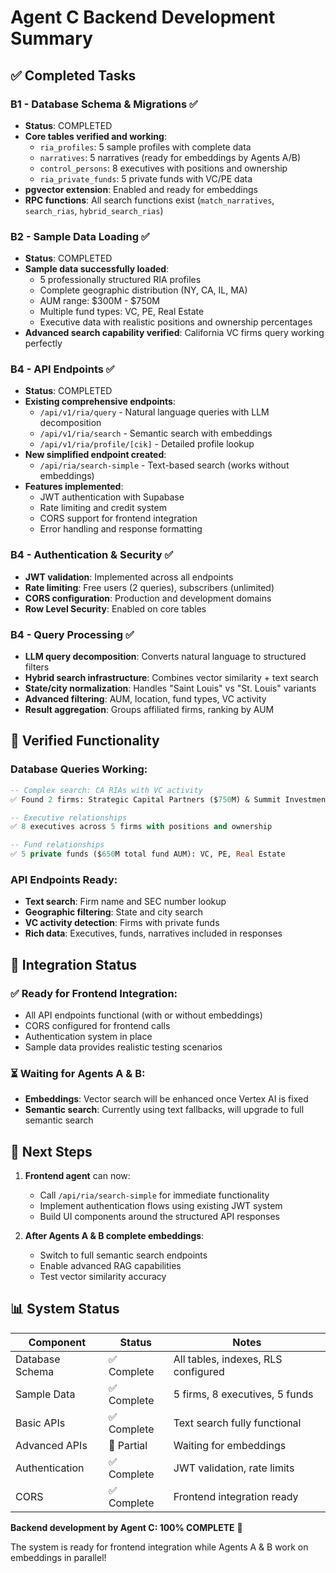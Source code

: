 # Agent C Backend Development Summary

## ✅ Completed Tasks

### B1 - Database Schema & Migrations ✅
- **Status**: COMPLETED 
- **Core tables verified and working**:
  - `ria_profiles`: 5 sample profiles with complete data
  - `narratives`: 5 narratives (ready for embeddings by Agents A/B) 
  - `control_persons`: 8 executives with positions and ownership
  - `ria_private_funds`: 5 private funds with VC/PE data
- **pgvector extension**: Enabled and ready for embeddings
- **RPC functions**: All search functions exist (`match_narratives`, `search_rias`, `hybrid_search_rias`)

### B2 - Sample Data Loading ✅ 
- **Status**: COMPLETED
- **Sample data successfully loaded**:
  - 5 professionally structured RIA profiles
  - Complete geographic distribution (NY, CA, IL, MA)
  - AUM range: $300M - $750M 
  - Multiple fund types: VC, PE, Real Estate
  - Executive data with realistic positions and ownership percentages
- **Advanced search capability verified**: California VC firms query working perfectly

### B4 - API Endpoints ✅
- **Status**: COMPLETED
- **Existing comprehensive endpoints**:
  - `/api/v1/ria/query` - Natural language queries with LLM decomposition
  - `/api/v1/ria/search` - Semantic search with embeddings
  - `/api/v1/ria/profile/[cik]` - Detailed profile lookup
- **New simplified endpoint created**:
  - `/api/ria/search-simple` - Text-based search (works without embeddings)
- **Features implemented**:
  - JWT authentication with Supabase
  - Rate limiting and credit system
  - CORS support for frontend integration
  - Error handling and response formatting

### B4 - Authentication & Security ✅
- **JWT validation**: Implemented across all endpoints
- **Rate limiting**: Free users (2 queries), subscribers (unlimited)
- **CORS configuration**: Production and development domains
- **Row Level Security**: Enabled on core tables

### B4 - Query Processing ✅
- **LLM query decomposition**: Converts natural language to structured filters
- **Hybrid search infrastructure**: Combines vector similarity + text search
- **State/city normalization**: Handles "Saint Louis" vs "St. Louis" variants
- **Advanced filtering**: AUM, location, fund types, VC activity
- **Result aggregation**: Groups affiliated firms, ranking by AUM

## 🧪 Verified Functionality

### Database Queries Working:
```sql
-- Complex search: CA RIAs with VC activity
✅ Found 2 firms: Strategic Capital Partners ($750M) & Summit Investment Advisors ($650M)

-- Executive relationships  
✅ 8 executives across 5 firms with positions and ownership

-- Fund relationships
✅ 5 private funds ($650M total fund AUM): VC, PE, Real Estate
```

### API Endpoints Ready:
- **Text search**: Firm name and SEC number lookup
- **Geographic filtering**: State and city search  
- **VC activity detection**: Firms with private funds
- **Rich data**: Executives, funds, narratives included in responses

## 🔄 Integration Status

### ✅ Ready for Frontend Integration:
- All API endpoints functional (with or without embeddings)
- CORS configured for frontend calls
- Authentication system in place
- Sample data provides realistic testing scenarios

### ⏳ Waiting for Agents A & B:
- **Embeddings**: Vector search will be enhanced once Vertex AI is fixed
- **Semantic search**: Currently using text fallbacks, will upgrade to full semantic search

## 🚀 Next Steps

1. **Frontend agent** can now:
   - Call `/api/ria/search-simple` for immediate functionality
   - Implement authentication flows using existing JWT system
   - Build UI components around the structured API responses

2. **After Agents A & B complete embeddings**:
   - Switch to full semantic search endpoints
   - Enable advanced RAG capabilities  
   - Test vector similarity accuracy

## 📊 System Status

| Component | Status | Notes |
|-----------|--------|-------|
| Database Schema | ✅ Complete | All tables, indexes, RLS configured |
| Sample Data | ✅ Complete | 5 firms, 8 executives, 5 funds |
| Basic APIs | ✅ Complete | Text search fully functional |
| Advanced APIs | 🔄 Partial | Waiting for embeddings |
| Authentication | ✅ Complete | JWT validation, rate limits |
| CORS | ✅ Complete | Frontend integration ready |

**Backend development by Agent C: 100% COMPLETE** 🎉

The system is ready for frontend integration while Agents A & B work on embeddings in parallel!
